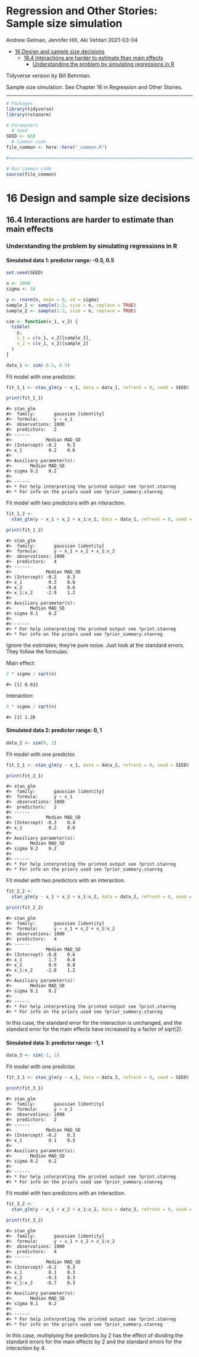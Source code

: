 Regression and Other Stories: Sample size simulation
================
Andrew Gelman, Jennifer Hill, Aki Vehtari
2021-03-04

-   [16 Design and sample size
    decisions](#16-design-and-sample-size-decisions)
    -   [16.4 Interactions are harder to estimate than main
        effects](#164-interactions-are-harder-to-estimate-than-main-effects)
        -   [Understanding the problem by simulating regressions in
            R](#understanding-the-problem-by-simulating-regressions-in-r)

Tidyverse version by Bill Behrman.

Sample size simulation. See Chapter 16 in Regression and Other Stories.

------------------------------------------------------------------------

``` r
# Packages
library(tidyverse)
library(rstanarm)

# Parameters
  # Seed
SEED <- 660
  # Common code
file_common <- here::here("_common.R")

#===============================================================================

# Run common code
source(file_common)
```

# 16 Design and sample size decisions

## 16.4 Interactions are harder to estimate than main effects

### Understanding the problem by simulating regressions in R

#### Simulated data 1: predictor range: -0.5, 0.5

``` r
set.seed(SEED)

n <- 1000
sigma <- 10

y <- rnorm(n, mean = 0, sd = sigma)
sample_1 <- sample(1:2, size = n, replace = TRUE)
sample_2 <- sample(1:2, size = n, replace = TRUE)

sim <- function(v_1, v_2) {
  tibble(
    y,
    x_1 = c(v_1, v_2)[sample_1],
    x_2 = c(v_1, v_2)[sample_2]
  )
}

data_1 <- sim(-0.5, 0.5)
```

Fit model with one predictor.

``` r
fit_1_1 <- stan_glm(y ~ x_1, data = data_1, refresh = 0, seed = SEED)

print(fit_1_1)
```

    #> stan_glm
    #>  family:       gaussian [identity]
    #>  formula:      y ~ x_1
    #>  observations: 1000
    #>  predictors:   2
    #> ------
    #>             Median MAD_SD
    #> (Intercept) -0.2    0.3  
    #> x_1          0.2    0.6  
    #> 
    #> Auxiliary parameter(s):
    #>       Median MAD_SD
    #> sigma 9.2    0.2   
    #> 
    #> ------
    #> * For help interpreting the printed output see ?print.stanreg
    #> * For info on the priors used see ?prior_summary.stanreg

Fit model with two predictors with an interaction.

``` r
fit_1_2 <- 
  stan_glm(y ~ x_1 + x_2 + x_1:x_2, data = data_1, refresh = 0, seed = SEED)

print(fit_1_2)
```

    #> stan_glm
    #>  family:       gaussian [identity]
    #>  formula:      y ~ x_1 + x_2 + x_1:x_2
    #>  observations: 1000
    #>  predictors:   4
    #> ------
    #>             Median MAD_SD
    #> (Intercept) -0.2    0.3  
    #> x_1          0.3    0.6  
    #> x_2         -0.6    0.6  
    #> x_1:x_2     -2.9    1.2  
    #> 
    #> Auxiliary parameter(s):
    #>       Median MAD_SD
    #> sigma 9.1    0.2   
    #> 
    #> ------
    #> * For help interpreting the printed output see ?print.stanreg
    #> * For info on the priors used see ?prior_summary.stanreg

Ignore the estimates; they’re pure noise. Just look at the standard
errors. They follow the formulas:

Main effect:

``` r
2 * sigma / sqrt(n)
```

    #> [1] 0.632

Interaction:

``` r
4 * sigma / sqrt(n)
```

    #> [1] 1.26

#### Simulated data 2: predictor range: 0, 1

``` r
data_2 <- sim(0, 1)
```

Fit model with one predictor.

``` r
fit_2_1 <- stan_glm(y ~ x_1, data = data_2, refresh = 0, seed = SEED)

print(fit_2_1)
```

    #> stan_glm
    #>  family:       gaussian [identity]
    #>  formula:      y ~ x_1
    #>  observations: 1000
    #>  predictors:   2
    #> ------
    #>             Median MAD_SD
    #> (Intercept) -0.3    0.4  
    #> x_1          0.2    0.6  
    #> 
    #> Auxiliary parameter(s):
    #>       Median MAD_SD
    #> sigma 9.2    0.2   
    #> 
    #> ------
    #> * For help interpreting the printed output see ?print.stanreg
    #> * For info on the priors used see ?prior_summary.stanreg

Fit model with two predictors with an interaction.

``` r
fit_2_2 <- 
  stan_glm(y ~ x_1 + x_2 + x_1:x_2, data = data_2, refresh = 0, seed = SEED)

print(fit_2_2)
```

    #> stan_glm
    #>  family:       gaussian [identity]
    #>  formula:      y ~ x_1 + x_2 + x_1:x_2
    #>  observations: 1000
    #>  predictors:   4
    #> ------
    #>             Median MAD_SD
    #> (Intercept) -0.8    0.6  
    #> x_1          1.7    0.8  
    #> x_2          0.9    0.8  
    #> x_1:x_2     -2.8    1.2  
    #> 
    #> Auxiliary parameter(s):
    #>       Median MAD_SD
    #> sigma 9.1    0.2   
    #> 
    #> ------
    #> * For help interpreting the printed output see ?print.stanreg
    #> * For info on the priors used see ?prior_summary.stanreg

In this case, the standard error for the interaction is unchanged, and
the standard error for the main effects have increased by a factor of
sqrt(2).

#### Simulated data 3: predictor range: -1, 1

``` r
data_3 <- sim(-1, 1)
```

Fit model with one predictor.

``` r
fit_3_1 <- stan_glm(y ~ x_1, data = data_3, refresh = 0, seed = SEED)

print(fit_3_1)
```

    #> stan_glm
    #>  family:       gaussian [identity]
    #>  formula:      y ~ x_1
    #>  observations: 1000
    #>  predictors:   2
    #> ------
    #>             Median MAD_SD
    #> (Intercept) -0.2    0.3  
    #> x_1          0.1    0.3  
    #> 
    #> Auxiliary parameter(s):
    #>       Median MAD_SD
    #> sigma 9.2    0.2   
    #> 
    #> ------
    #> * For help interpreting the printed output see ?print.stanreg
    #> * For info on the priors used see ?prior_summary.stanreg

Fit model with two predictors with an interaction.

``` r
fit_3_2 <- 
  stan_glm(y ~ x_1 + x_2 + x_1:x_2, data = data_3, refresh = 0, seed = SEED)

print(fit_3_2)
```

    #> stan_glm
    #>  family:       gaussian [identity]
    #>  formula:      y ~ x_1 + x_2 + x_1:x_2
    #>  observations: 1000
    #>  predictors:   4
    #> ------
    #>             Median MAD_SD
    #> (Intercept) -0.2    0.3  
    #> x_1          0.1    0.3  
    #> x_2         -0.3    0.3  
    #> x_1:x_2     -0.7    0.3  
    #> 
    #> Auxiliary parameter(s):
    #>       Median MAD_SD
    #> sigma 9.1    0.2   
    #> 
    #> ------
    #> * For help interpreting the printed output see ?print.stanreg
    #> * For info on the priors used see ?prior_summary.stanreg

In this case, multiplying the predictors by 2 has the effect of dividing
the standard errors for the main effects by 2 and the standard errors
for the interaction by 4.
